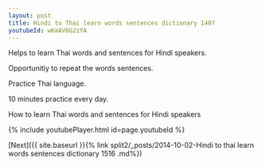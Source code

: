 ```yaml
---
layout: post
title: Hindi to Thai learn words sentences dictionary 1407 
youtubeId: wKmAV6G2zYA
---
```

 
 
Helps to learn Thai words and sentences for Hindi speakers.

Opportunitiy to repeat the words sentences. 

Practice Thai language. 
 
10 minutes practice every day. 
 
How to learn Thai words and sentences for Hindi speakers 
 
{% include youtubePlayer.html id=page.youtubeId %}
 
 
[Next]({{ site.baseurl }}{% link  split2/_posts/2014-10-02-Hindi to thai learn words sentences dictionary 1516 .md%})
 
